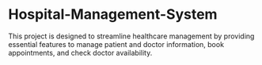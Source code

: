 # Hospital-Management-System
This project is designed to streamline healthcare management by providing essential features to manage patient and doctor information, book appointments, and check doctor availability.
